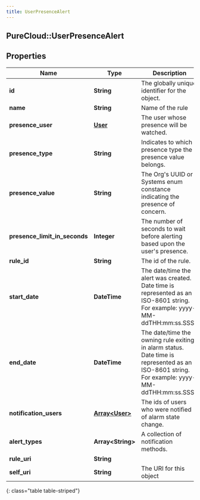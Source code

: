 ```yaml
---
title: UserPresenceAlert
---
```

## PureCloud::UserPresenceAlert

## Properties

|Name | Type | Description | Notes|
|------------ | ------------- | ------------- | -------------|
| **id** | **String** | The globally unique identifier for the object. | [optional] |
| **name** | **String** | Name of the rule | |
| **presence_user** | [**User**](User.html) | The user whose presence will be watched. | |
| **presence_type** | **String** | Indicates to which presence type the presence value belongs. | |
| **presence_value** | **String** | The Org&#39;s UUID or Systems enum constance indicating the presence of concern. | |
| **presence_limit_in_seconds** | **Integer** | The number of seconds to wait before alerting based upon the user&#39;s presence. | |
| **rule_id** | **String** | The id of the rule. | |
| **start_date** | **DateTime** | The date/time the alert was created. Date time is represented as an ISO-8601 string. For example: yyyy-MM-ddTHH:mm:ss.SSSZ | |
| **end_date** | **DateTime** | The date/time the owning rule exiting in alarm status. Date time is represented as an ISO-8601 string. For example: yyyy-MM-ddTHH:mm:ss.SSSZ | [optional] |
| **notification_users** | [**Array&lt;User&gt;**](User.html) | The ids of users who were notified of alarm state change. | |
| **alert_types** | **Array&lt;String&gt;** | A collection of notification methods. | |
| **rule_uri** | **String** |  | [optional] |
| **self_uri** | **String** | The URI for this object | [optional] |
{: class="table table-striped"}


